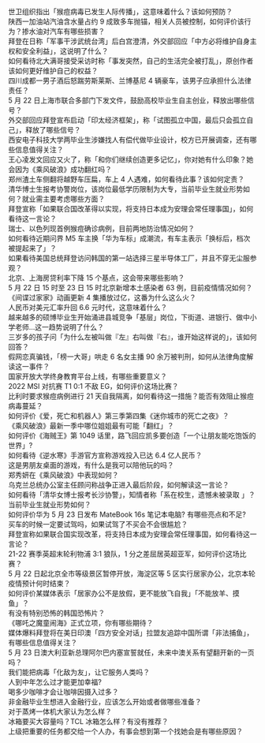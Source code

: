 世卫组织指出「猴痘病毒已发生人际传播」，这意味着什么？该如何预防？  
陕西一加油站汽油含水量占约 9 成致多车抛锚，相关人员被控制，如何评价该行为？掺水油对汽车有哪些损害？  
拜登在日称「军事干涉武统台湾」后白宫澄清，外交部回应「中方必将维护自身主权和安全利益」，这说明了什么？  
如何看待北大满哥接受采访时称「事发突然，自己的生活完全被打乱」，原创作者该如何更好维护自己的权益？  
四川成都一男子酒后怒踹劳斯莱斯、兰博基尼 4 辆豪车，该男子应承担什么法律责任？  
5 月 22 日上海市联合多部门下发文件，鼓励高校毕业生自主创业，释放出哪些信号？  
外交部回应拜登宣布启动「印太经济框架」，称「试图孤立中国，最后只会孤立自己」，释放了哪些信号？  
西安电子科技大学两毕业生涉嫌找人有偿代做毕业设计，校方已开展调查，还有哪些信息值得关注？  
王心凌发文回应又火了，称「和你们继续创造更多记忆」，你对她有什么印象？她会因为《乘风破浪》成功翻红吗？  
郑州渣土车侧翻将越野车压扁，车上 4 人遇难，如何看待此事？该如何定责？  
清华博士生报考协警岗位，该岗位最低学历限制为大专，当前毕业生就业形势如何？就业需主要考虑哪些方面？  
拜登宣称「如果联合国改革得以实现，将支持日本成为安理会常任理事国」，如何看待这一言论？  
瑞士、以色列现首例猴痘确诊病例，目前两地防治情况如何？  
如何看待近期问界 M5 车主换「华为车标」成潮流，有车主表示「换标后，档次被提起来了」？  
如果看待美国总统拜登访问韩国的第一站选择三星半导体工厂，并且不穿无尘服参观？  
北京、上海房贷利率下降 15 个基点，这会带来哪些影响？  
5 月 22 日 15 时至 23 日 15 时北京新增本土感染者 63 例，目前疫情情况如何？  
《间谍过家家》动画更新 4 集播放过亿，这番为什么这么火？  
人民币对美元汇率升回 6.6 元时代，这意味着什么？  
越来越多的硕博毕业生开始涌进县城竞争「基层」岗位，下街道、进银行、做中小学老师…这一趋势说明了什么？  
三岁多的孩子问「为什么左被叫做『左』右叫做『右』，谁开始这样说的」，该如何回答？  
假网恋真骗钱，「榜一大哥」哄走 6 名女主播 90 余万被判刑，如何从法律角度解读这一事件？  
国家开放大学终身教育平台上线，有哪些重要意义？  
2022 MSI 对抗赛 T1 0:1 不敌 EG，如何评价这场比赛？  
比利时要求猴痘病例进行 21 天自我隔离，如何看待这一措施？能否有效阻止猴痘病毒蔓延？  
如何评价《爱，死亡和机器人》第三季第四集《迷你城市的死亡之夜》？  
《乘风破浪》最新一季中哪位姐姐最有可能「翻红」？  
如何评价《海贼王》第 1049 话里，路飞回应凯多要创造「一个让朋友能吃饱饭的世界」?  
如何看待《逆水寒》手游官方宣称游戏投入已达 6.4 亿人民币？  
这是男朋友桌面的游戏，有什么是我可以陪他玩的吗？  
郑秀妍在《乘风破浪》中表现如何？  
乌克兰总统办公室主任顾问称战争正进入最后阶段，如何解读这一言论？  
如何看待「清华女博士报考长沙协警」，知情者称「系在校生，遗憾未被录取 」？当前毕业生就业形势如何？  
如何评价华为 5 月 23 日发布 MateBook 16s 笔记本电脑? 有哪些亮点和不足?  
买车的时候一定要试驾吗，如果试驾了不买会不会很尴尬？  
拜登宣称如果联合国实现改革，将支持日本成为安理会常任理事国，如何看待这一言论？  
21-22 赛季英超末轮利物浦 3:1 狼队，1 分之差屈居英超亚军，如何评价这场比赛？  
5 月 22 日起北京全市等级景区暂停开放，海淀区等 5 区实行居家办公，北京本轮疫情预计何时结束？  
如何评价某媒体表示「居家办公不是放假，更不能放飞自我」「不能放羊、摸鱼」？  
有没有特别恐怖的韩国恐怖片？  
《哪吒之魔童闹海》正式立项，你有哪些期待？  
媒体爆料拜登将在美日印澳「四方安全对话」拉盟友追踪中国所谓「非法捕鱼」，有哪些信息值得关注？  
5 月 23 日澳大利亚新总理阿尔巴内塞宣誓就任，未来中澳关系有望翻开新的一页吗？  
我们能把病毒「化敌为友」，让它服务人类吗？  
人到中年怎么过才能更加幸福?  
喝多少咖啡才会让咖啡因摄入过多？  
非金融毕业生想进入金融行业，应该怎么开始或者做哪些准备？  
对于蒸烤一体机大家认为怎么样？  
冰箱要买大容量吗？TCL 冰箱怎么样？有没有推荐？  
上级把重要的任务都交给一个人办，有事会想到第一个找她会是有哪些原因？  
